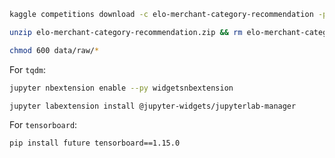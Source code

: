 ```bash
kaggle competitions download -c elo-merchant-category-recommendation -p data/raw

unzip elo-merchant-category-recommendation.zip && rm elo-merchant-category-recommendation.zip

chmod 600 data/raw/*
```

For `tqdm`:

```bash
jupyter nbextension enable --py widgetsnbextension

jupyter labextension install @jupyter-widgets/jupyterlab-manager
```

For `tensorboard`:

```bash
pip install future tensorboard==1.15.0
```

